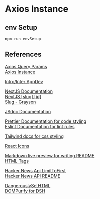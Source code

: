 # Axios Instance

## env Setup

```js
npm run envSetup
```

## References

[Axios Query Params](https://masteringjs.io/tutorials/axios/get-query-params)  
[Axios Instance](https://axios-http.com/docs/instance)

[Intro/Inter AppDev](https://github.com/otago-polytechnic-bit-courses/ID608001-intermediate-app-dev-concepts)

[NextJS Documentation](https://nextjs.org/docs)  
[NextJS [slug] [id]](https://nextjs.org/docs/pages/building-your-application/routing/dynamic-routes#catch-all-segments)  
[Slug - Grayson]()

[JSdoc Documentation](https://jsdoc.app/)

[Prettier Documentation for code styling](https://prettier.io/docs/en/)  
[Eslint Documentation for lint rules](https://eslint.org/docs/latest/)

[Tailwind docs for css styling](https://tailwindcss.com/docs/installation)

[React Icons](https://react-icons.github.io/react-icons/)

[Markdown live preview for writing README](https://markdownlivepreview.com/)  
[HTML Tags](https://www.w3schools.com/)

[Hacker News Api LimitToFirst](https://www.elliotsachs.com/how-to-limit-the-number-of-stories-returned-by-the-hacker-news-api/)  
[Hacker News API README](https://github.com/HackerNews/API)

[DangerouslySetHTML](https://react.dev/reference/react-dom/components/common#dangerously-setting-the-inner-html)  
[DOMPurify for DSH](https://www.npmjs.com/package/isomorphic-dompurify)
